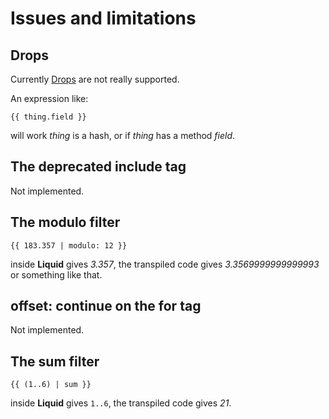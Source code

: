 # Issues and limitations

## Drops

Currently [Drops](https://github.com/Shopify/liquid/wiki/Introduction-to-Drops) are not really supported. 

An expression like:

```
{{ thing.field }}
```

will work *thing* is a hash, or if
*thing* has a method *field*.

## The deprecated include tag

Not implemented.

## The modulo filter

```
{{ 183.357 | modulo: 12 }}
```

inside **Liquid** gives *3.357*, the
transpiled code gives *3.3569999999999993* or
something like that.

## offset: continue on the for tag

Not implemented.

## The sum filter

```
{{ (1..6) | sum }}
```

inside **Liquid** gives `1..6`, the transpiled 
code gives *21*.


